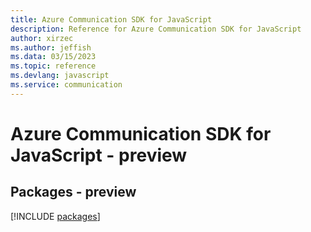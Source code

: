 ```yaml
---
title: Azure Communication SDK for JavaScript
description: Reference for Azure Communication SDK for JavaScript
author: xirzec
ms.author: jeffish
ms.data: 03/15/2023
ms.topic: reference
ms.devlang: javascript
ms.service: communication
---
```

# Azure Communication SDK for JavaScript - preview
## Packages - preview
[!INCLUDE [packages](communication-index.md)]